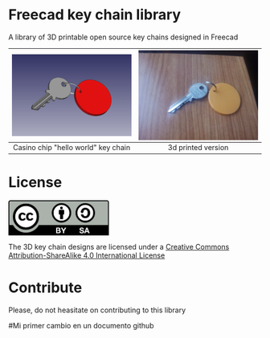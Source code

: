 # Freecad key chain library
A library of 3D printable open source key chains designed in Freecad

<img src="gallery/casino-chip-key-chain-2.png" width="300" align="center"> | <img src="gallery/casino-chip-key-chain-3.jpg" width="300" align="center">
:-------------: | :-------------:
Casino chip "hello world" key chain | 3d printed version 

# License 

<img src="By-sa.png" width="200" align = "center">

The 3D key chain designs are licensed under a [Creative Commons Attribution-ShareAlike 4.0 International License](http://creativecommons.org/licenses/by-sa/4.0/)

# Contribute

  Please, do not heasitate on contributing to this library

 #Mi primer cambio en un documento github
